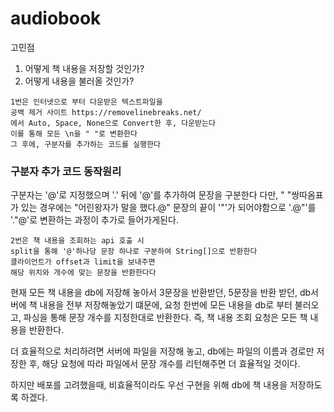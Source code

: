 # audiobook
고민점  
1. 어떻게 책 내용을 저장할 것인가?
2. 어떻게 내용을 불러올 것인가?

```
1번은 인터넷으로 부터 다운받은 텍스트파일을
공백 제거 사이트 https://removelinebreaks.net/
에서 Auto, Space, None으로 Convert한 후, 다운받는다
이를 통해 모든 \n을 " "로 변환한다
그 후에, 구분자를 추가하는 코드를 실행한다
```

### 구분자 추가 코드 동작원리
구분자는 '@'로 지정했으며 '.' 뒤에 '@'를 추가하여 문장을 구분한다
다만, " "쌍따옴표가 있는 경우에는  "어린왕자가 말을 했다.@"
문장의 끝이 '"'가 되어야함으로
'.@\"'를 '.\"@'로 변환하는 과정이 추가로 들어가게된다.

```
2번은 책 내용을 조회하는 api 호출 시  
split을 통해 '@'하나당 문장 하나로 구분하여 String[]으로 반환한다
클라이언트가 offset과 limit을 보내주면  
해당 위치와 개수에 맞는 문장을 반환한다다
```


현재 모든 책 내용을 db에 저장해 놓아서
3문장을 반환받던, 5문장을 반환 받던, db서버에 책 내용을 전부 저장해놓았기 떄문에,
요청 한번에 모든 내용을 db로 부터 불러오고, 파싱을 통해 문장 개수를 지정한대로 반환한다.
즉, 책 내용 조회 요청은 모든 책 내용을 반환한다.

더 효율적으로 처리하려면 서버에 파일을 저장해 놓고,
db에는 파일의 이름과 경로만 저장한 후,
해당 요청에 따라 파일에서 문장 개수를 리턴해주면 더 효율적일 것이다.

하지만 배포를 고려했을때, 비효율적이라도 우선 구현을 위해 db에 책 내용을 저장하도록 하겠다.
